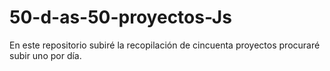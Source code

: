 # 50-d-as-50-proyectos-Js
En este repositorio subiré la recopilación de cincuenta proyectos procuraré subir uno por día. 
